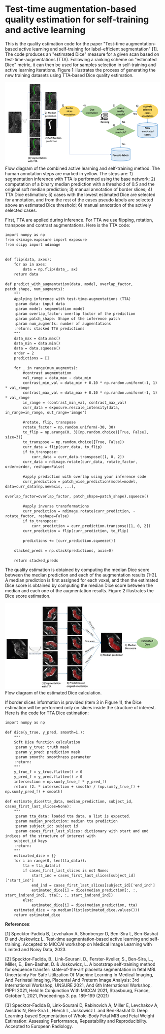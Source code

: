 # Test-time augmentation-based quality estimation for self-training and active learning
This is the quality estimation code for the paper "Test-time augmentation-based active learning and
self-training for label-efficient segmentation" [1]. 
The code produces an "estimated Dice" measure for a given scan based on test-time-augmentations (TTA).
Following a ranking scheme on "estimated Dice" metric, it can then be used for samples selection in self-training and active learning iterations. Figure
1 illustrates the process of generating the new training datasets using TTA-based Dice quality estimation.

![Figure 1](Figure1.png)  Flow diagram of the combined active learning and self-training method. The
human annotation steps are marked in yellow. The steps are: 1) segmentation inference
with TTA is performed using the base network; 2) computation of a binary median
prediction with a threshold of 0.5 and the original soft median prediction; 3) manual
annotation of border slices; 4) TTA Dice estimation; 5) cases with the lowest estimated
Dice are selected for annotation, and from the rest of the cases pseudo labels are selected
above an estimated Dice threshold; 6) manual annotation of the actively selected cases.

First, TTA are applied during inference. For TTA we use flipping, rotation, transpose and contrast augmentations. 
Here is the TTA code: 

```
import numpy as np
from skimage.exposure import exposure
from scipy import ndimage


def flip(data, axes):
    for ax in axes:
        data = np.flip(data_, ax)
    return data

def predict_with_augmentation(data, model, overlap_factor, patch_shape, num_augments):
    """
    Applying inference with test-time-augmentations (TTA)
    :param data: input data
    :param model: segmentation model
    :param overlap_factor: overlap factor of the prediction
    :param patch_shape: Shape of the inference patch
    :param num_augments: number of augmentations
    :return: stacked TTA predictions
    """
    data_max = data.max()
    data_min = data.min()
    data = data.squeeze()
    order = 2
    predictions = []

    for _ in range(num_augments):
        #contrast augmentation
        val_range = data_max - data_min
        contrast_min_val = data_min + 0.10 * np.random.uniform(-1, 1) * val_range
        contrast_max_val = data_max + 0.10 * np.random.uniform(-1, 1) * val_range
        in_range = (contrast_min_val, contrast_max_val)
        curr_data = exposure.rescale_intensity(data, in_range=in_range, out_range='image')

        #rotate, flip, transpose
        rotate_factor = np.random.uniform(-30, 30)
        to_flip = np.arange(0, 3)[np.random.choice([True, False], size=3)]
        to_transpose = np.random.choice([True, False])
        curr_data = flip(curr_data, to_flip)
        if to_transpose:
            curr_data = curr_data.transpose([1, 0, 2])
        curr_data = ndimage.rotate(curr_data, rotate_factor, order=order, reshape=False)

        #apply prediction with overlap using your inference code
        curr_prediction = patch_wise_prediction(model=model, data=curr_data[np.newaxis, ...],
                                                overlap_factor=overlap_factor, patch_shape=patch_shape).squeeze()

        #apply inverse transformations
        curr_prediction = ndimage.rotate(curr_prediction, -rotate_factor, reshape=False)
        if to_transpose:
            curr_prediction = curr_prediction.transpose([1, 0, 2])
        curr_prediction = flip(curr_prediction, to_flip)

        predictions += [curr_prediction.squeeze()]

    stacked_preds = np.stack(predictions, axis=0)

    return stacked_preds
```
The quality estimation is obtained by computing the median Dice score between
the median prediction and each of the augmentation results [1-3]. A median
prediction is first assigned for each voxel, and then the estimated Dice score is
obtained by computing the median Dice score between the median and each one
of the augmentation results. Figure 2 illustrates the Dice score estimation.

![Figure 2](Figure2.jpg)  Flow diagram of the estimated Dice calculation.

If border slices information is provided (item 3 in Figure 1), the Dice estimation 
will be performed only on slices inside the structure of interest. Here is the code
for TTA Dice estimation:

```
import numpy as np

def dice(y_true, y_pred, smooth=1.):
    """
    Soft Dice function calculation
    :param y_true: truth mask
    :param y_pred: prediction mask
    :param smooth: smoothness parameter
    :return:
    """
    y_true_f = y_true.flatten() > 0
    y_pred_f = y_pred.flatten() > 0
    intersection = np.sum(y_true_f * y_pred_f)
    return (2. * intersection + smooth) / (np.sum(y_true_f) + np.sum(y_pred_f) + smooth)

def estimate_dice(tta_data, median_prediction, subject_id, cases_first_last_slices=None):
    """
    :param tta_data: loaded tta data. a list is expected.
    :param median_prediction: median tta prediction
    :param subject_id: subject id
    :param cases_first_last_slices: dictionary with start and end indices of the structure of interest with
    subject_id keys
    :return:
    """
    estimated_dice = {}
    for i in range(0, len(tta_data)):
        tta = tta_data[i]
        if cases_first_last_slices is not None:
            start_ind = cases_first_last_slices[subject_id]['start_ind']
            end_ind = cases_first_last_slices[subject_id]['end_ind']
            estimated_dice[i] = dice(median_prediction[:, :, start_ind:end_ind], tta[:, :, start_ind:end_ind])
        else:
            estimated_dice[i] = dice(median_prediction, tta)
    estimated_dice = np.median(list(estimated_dice.values()))
    return estimated_dice
```

**References**:

[1] Specktor-Fadida B, Levchakov A, Shonberger D, Ben-Sira L, Ben-Bashat D and Joskowicz L.
Test-time augmentation-based active learning and self-training. Accepted to MICCAI workshop
on Medical Image Learning with Limited and Noisy Data, 2023.

[2] Specktor-Fadida, B., Link-Sourani, D., Ferster-Kveller, S., Ben-Sira, L., Miller,
E., Ben-Bashat, D. & Joskowicz, L. A bootstrap self-training method for sequence
transfer: state-of-the-art placenta segmentation in fetal MRI. Uncertainty For Safe
Utilization Of Machine Learning In Medical Imaging, And Perinatal Imaging, Placental
And Preterm Image Analysis: 3rd International Workshop, UNSURE 2021,
And 6th International Workshop, PIPPI 2021, Held In Conjunction With MICCAI
2021, Strasbourg, France, October 1, 2021, Proceedings 3. pp. 189-199 (2021)

[3] Specktor-Fadida B, Link-Sourani D, Rabinovich A, Miller E, Levchakov A, Avisdris N, Ben-Sira L, Hierch L, Joskowicz L and Ben-Bashat D. 
Deep Learning-based Segmentation of Whole-Body Fetal MRI and Fetal Weight Estimation: Assessing Performance, Repeatability and Reproducibility. Accepted to European Radiology.
